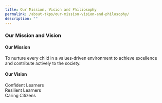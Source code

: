 ```yaml
---
title: Our Mission, Vision and Philiosophy
permalink: /about-tkps/our-mission-vision-and-philosophy/
description: ""
---
```

### **Our Mission and Vision**

#### **Our Mission**
To nurture every child in a values-driven environment to achieve excellence and contribute actively to the society.

#### **Our Vision**
Confident Learners  
Resilient Learners  
Caring Citizens